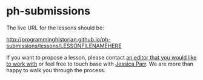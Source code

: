 # ph-submissions

The live URL for the lessons should be:

http://programminghistorian.github.io/ph-submissions/lessons/LESSONFILENAMEHERE

If you want to propose a lesson, please contact [an editor that you would like to work with](http://programminghistorian.org/project-team)  or feel free to touch base with [Jessica Parr](mailto:jparr1129@gmail.com). We are more than happy to walk you through the process.
